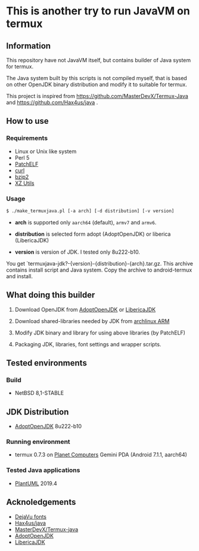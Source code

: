 # This is another try to run JavaVM on termux

## Information

This repository have not JavaVM itself, but contains builder of
Java system for termux.

The Java system built by this scripts is not compiled myself,
that is based on other OpenJDK binary distribution and modify it to
suitable for termux.

This project is inspired from
https://github.com/MasterDevX/Termux-Java and
https://github.com/Hax4us/java .

## How to use

### Requirements

* Linux or Unix like system
* Perl 5
* [PatchELF](https://nixos.org/patchelf.html)
* [curl](https://curl.haxx.se)
* [bzip2](https://www.sourceware.org/bzip2/)
* [XZ Utils](https://tukaani.org/xz/)
  
### Usage

```sh
$ ./make_termuxjava.pl [-a arch] [-d distribution] [-v version]
```

* **arch** is supported only `aarch64` (default), `armv7` and `armv6`.

* **distribution** is selected form adopt (AdoptOpenJDK) or
  liberica (LibericaJDK)
  
* **version** is version of JDK. I tested only 8u222-b10.

You get `termuxjava-jdk?-{version}-{distribution}-{arch}.tar.gz.
This archive contains install script and Java system. Copy the
archive to android-termux and install.

## What doing this builder

1. Download OpenJDK from [AdoptOpenJDK](https://adoptopenjdk.net)
   or [LibericaJDK](https://bell-sw.com/java)

2. Download shared-libraries needed by JDK from
   [archlinux ARM](https://archlinuxarm.org)

3. Modify JDK binary and library for using above libraries
   (by PatchELF)

4. Packaging JDK, libraries, font settings and wrapper scripts.

## Tested environments

### Build

* NetBSD 8,1-STABLE

## JDK Distribution

* [AdoptOpenJDK](https://adoptopenjdk.net) 8u222-b10

### Running environment

* termux 0.7.3 on [Planet Computers](https://planetcom.squarespace.com)
  Gemini PDA (Android 7.1.1, aarch64)

### Tested Java applications

* [PlantUML](http://plantuml.com) 2019.4

## Acknoledgements

* [DejaVu fonts](https://dejavu-fonts.github.io)
* [Hax4us/java](https://github.com/Hax4us/java)
* [MasterDevX/Termux-java](https://github.com/MasterDevX/Termux-Java)
* [AdoptOpenJDK](https://adoptopenjdk.net)
* [LibericaJDK](https://bell-sw.com/java)
